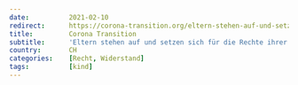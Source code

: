 ```yaml
---
date:          2021-02-10
redirect:      https://corona-transition.org/eltern-stehen-auf-und-setzen-sich-fur-die-rechte-ihrer-kinder-ein
title:         Corona Transition
subtitle:      'Eltern stehen auf und setzen sich für die Rechte ihrer Kinder ein!'
country:       CH
categories:    [Recht, Widerstand]
tags:          [kind]
---
```

